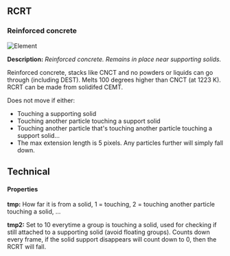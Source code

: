 ## RCRT 
### Reinforced concrete

![Element](https://i.imgur.com/cxRzXxs.gif)

**Description:** *Reinforced concrete. Remains in place near supporting solids.*

Reinforced concrete, stacks like CNCT and no powders or liquids can go through (including DEST). Melts 100 degrees higher than CNCT (at 1223 K). RCRT can be made from solidifed CEMT.

Does not move if either:
- Touching a supporting solid
- Touching another particle touching a support solid
- Touching another particle that's touching another particle touching a support solid...
- The max extension length is 5 pixels. Any particles further will simply fall down.


## Technical

#### Properties
**tmp:** How far it is from a solid, 1 = touching, 2 = touching another particle touching a solid, ...

**tmp2:** Set to 10 everytime a group is touching a solid, used for checking if still attached to a supporting solid (avoid floating groups). Counts down every frame, if the solid support disappears will count down to 0, then the RCRT will fall.
